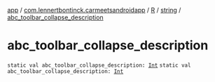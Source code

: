 [app](../../../index.md) / [com.lennertbontinck.carmeetsandroidapp](../../index.md) / [R](../index.md) / [string](index.md) / [abc_toolbar_collapse_description](./abc_toolbar_collapse_description.md)

# abc_toolbar_collapse_description

`static val abc_toolbar_collapse_description: `[`Int`](https://kotlinlang.org/api/latest/jvm/stdlib/kotlin/-int/index.html)
`static val abc_toolbar_collapse_description: `[`Int`](https://kotlinlang.org/api/latest/jvm/stdlib/kotlin/-int/index.html)